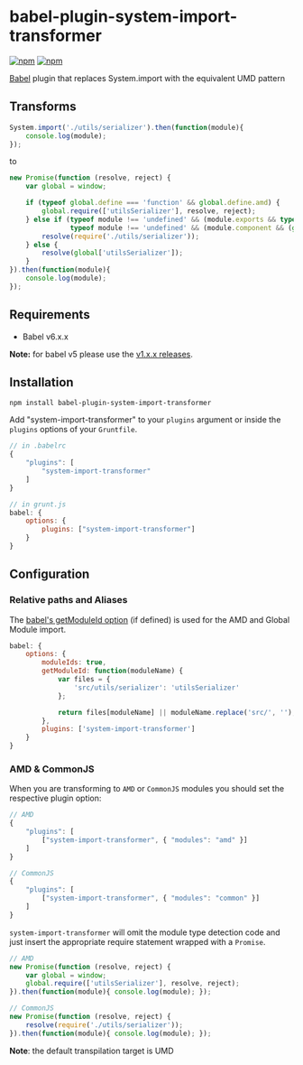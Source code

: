 # babel-plugin-system-import-transformer
[![npm](https://img.shields.io/npm/v/babel-plugin-system-import-transformer.svg)](https://www.npmjs.com/package/babel-plugin-system-import-transformer)
[![npm](https://img.shields.io/npm/dm/babel-plugin-system-import-transformer.svg)](https://www.npmjs.com/package/babel-plugin-system-import-transformer)

[Babel](https://babeljs.io/) plugin that replaces System.import with the equivalent UMD pattern

## Transforms

```js
System.import('./utils/serializer').then(function(module){
    console.log(module);
});
```
to
```js
new Promise(function (resolve, reject) {
    var global = window;

    if (typeof global.define === 'function' && global.define.amd) {
        global.require(['utilsSerializer'], resolve, reject);
    } else if (typeof module !== 'undefined' && (module.exports && typeof require !== 'undefined') ||
               typeof module !== 'undefined' && (module.component && (global.require && global.require.loader === 'component'))) {
        resolve(require('./utils/serializer'));
    } else {
        resolve(global['utilsSerializer']);
    }
}).then(function(module){
    console.log(module);
});
```

## Requirements

- Babel v6.x.x

**Note:** for babel v5 please use the [v1.x.x releases](https://github.com/thgreasi/babel-plugin-system-import-transformer/tree/v1.x.x-stable).

## Installation

`npm install babel-plugin-system-import-transformer`

Add "system-import-transformer" to your `plugins` argument or inside the `plugins` options of your `Gruntfile`.

```js
// in .babelrc
{
    "plugins": [
        "system-import-transformer"
    ]
}

// in grunt.js
babel: {
    options: {
        plugins: ["system-import-transformer"]
    }
}
```

## Configuration

### Relative paths and Aliases

The [babel's getModuleId option](http://babeljs.io/docs/usage/options/#formatting-options) (if defined) is used for the AMD and Global Module import.

```js
babel: {
    options: {
        moduleIds: true,
        getModuleId: function(moduleName) {
            var files = {
                'src/utils/serializer': 'utilsSerializer'
            };

            return files[moduleName] || moduleName.replace('src/', '');
        },
        plugins: ['system-import-transformer']
    }
}
```

### AMD & CommonJS

When you are transforming to `AMD` or `CommonJS` modules you should set the respective plugin option:
```js
// AMD
{
    "plugins": [
        ["system-import-transformer", { "modules": "amd" }]
    ]
}

// CommonJS
{
    "plugins": [
        ["system-import-transformer", { "modules": "common" }]
    ]
}
```
`system-import-transformer` will omit the module type detection code and just insert the appropriate require statement wrapped with a `Promise`.
```js
// AMD
new Promise(function (resolve, reject) {
    var global = window;
    global.require(['utilsSerializer'], resolve, reject);
}).then(function(module){ console.log(module); });

// CommonJS
new Promise(function (resolve, reject) {
    resolve(require('./utils/serializer'));
}).then(function(module){ console.log(module); });
```

**Note**: the default transpilation target is UMD
